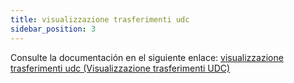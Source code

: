 ```yaml
---
title: visualizzazione trasferimenti udc
sidebar_position: 3
---
```


Consulte la documentación en el siguiente enlace: [visualizzazione trasferimenti udc (Visualizzazione trasferimenti UDC)](/docs/logistics/udc/loading-unit-management/search-pallet)